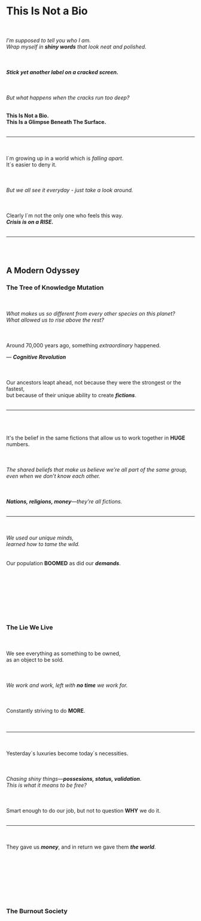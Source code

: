 # This Is Not a Bio
<br><br>
_I’m supposed to tell you who I am._  
_Wrap myself in **shiny words** that look neat and polished._
<br><br>
<br><br>
_**Stick yet another label on a cracked screen.**_
<br><br>
<br><br>
_But what happens when the cracks run too deep?_
<br><br>

**This Is Not a Bio.**   
**This Is a Glimpse Beneath The Surface.**
<br><br>

--- 
<br><br>
I´m growing up in a world which is _falling apart_.  
It´s easier to deny it. 
<br><br>
<br><br>
_But we all see it everyday - just take a look around._ 
<br><br>
<br><br>
Clearly I´m not the only one who feels this way.  
_**Crisis is on a RISE.**_
<br><br>

--- 
<br><br>
## A Modern Odyssey   
### The Tree of Knowledge Mutation
<br><br>
_What makes us so different from every other species on this planet?_  
_What allowed us to rise above the rest?_
<br><br>
<br><br>
Around 70,000 years ago, something _extraordinary_ happened.  
  
— _**Cognitive Revolution**_
<br><br>
<br><br>
Our ancestors leapt ahead, not because they were the strongest or the fastest,  
but because of their unique ability to create _**fictions**_.
<br><br>  

---
<br><br>  
It's the belief in the same fictions that allow us to work together in **HUGE** numbers.
<br><br> 
<br><br> 
_The shared beliefs that make us believe we’re all part of the same group,  
even when we don’t know each other._
<br><br>
<br><br>
_**Nations, religions, money**—they’re all fictions._
<br><br>

---
<br><br>
_We used our unique minds,   
learned how to tame the wild._   
<br><br>
Our population **BOOMED** as did our _**demands**_.

<br><br>
--- 
<br><br>
### The Lie We Live
<br><br>
We see everything as something to be owned,   
as an object to be sold. 
<br><br>
<br><br>
_We work and work, left with **no time** we work for._ 
<br><br>
<br><br>
Constantly striving to do **MORE**.   
<br><br>

---
<br><br>
Yesterday´s luxuries become today´s necessities.
<br><br>
<br><br>
_Chasing shiny things—**possesions, status, validation**_.  
_This is what it means to be free?_
<br><br>
<br><br>
Smart enough to do our job, but not to question **WHY** we do it.
<br><br>

---
<br><br>
They gave us _**money**_, and in return we gave them _**the world**_.

<br><br>
--- 
<br><br>
### The Burnout Society
